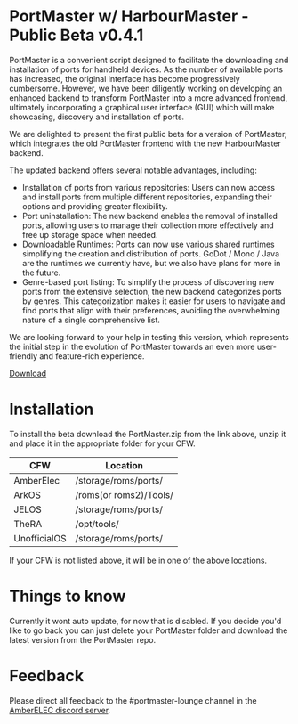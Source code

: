 # PortMaster w/ HarbourMaster - Public Beta v0.4.1

PortMaster is a convenient script designed to facilitate the downloading and installation of ports for handheld devices. As the number of available ports has increased, the original interface has become progressively cumbersome. However, we have been diligently working on developing an enhanced backend to transform PortMaster into a more advanced frontend, ultimately incorporating a graphical user interface (GUI) which will make showcasing, discovery and installation of ports.

We are delighted to present the first public beta for a version of PortMaster, which integrates the old PortMaster frontend with the new HarbourMaster backend.

The updated backend offers several notable advantages, including:

- Installation of ports from various repositories: Users can now access and install ports from multiple different repositories, expanding their options and providing greater flexibility.
- Port uninstallation: The new backend enables the removal of installed ports, allowing users to manage their collection more effectively and free up storage space when needed.
- Downloadable Runtimes: Ports can now use various shared runtimes simplifying the creation and distribution of ports. GoDot / Mono / Java are the runtimes we currently have, but we also have plans for more in the future.
- Genre-based port listing: To simplify the process of discovering new ports from the extensive selection, the new backend categorizes ports by genres. This categorization makes it easier for users to navigate and find ports that align with their preferences, avoiding the overwhelming nature of a single comprehensive list.

We are looking forward to your help in testing this version, which represents the initial step in the evolution of PortMaster towards an even more user-friendly and feature-rich experience.


[Download](https://github.com/kloptops/harbourmaster/releases/latest)

# Installation

To install the beta download the PortMaster.zip from the link above, unzip it and place it in the appropriate folder for your CFW.

| CFW          | Location               |
|--------------|------------------------|
| AmberElec    | /storage/roms/ports/   |
| ArkOS        | /roms(or roms2)/Tools/ |
| JELOS        | /storage/roms/ports/   |
| TheRA        | /opt/tools/            |
| UnofficialOS | /storage/roms/ports/   |

If your CFW is not listed above, it will be in one of the above locations.

# Things to know

Currently it wont auto update, for now that is disabled. If you decide you'd like to go back you can just delete your PortMaster folder and download the latest version from the PortMaster repo.

# Feedback

Please direct all feedback to the #portmaster-lounge channel in the [AmberELEC discord server](https://discord.com/invite/R9Er7hkRMe).
